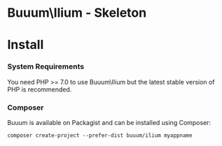 Buuum\Ilium - Skeleton
========================

# Install

### System Requirements

You need PHP >= 7.0 to use Buuum\Ilium but the latest stable version of PHP is recommended.

### Composer

Buuum is available on Packagist and can be installed using Composer:

```
composer create-project --prefer-dist buuum/ilium myappname
```